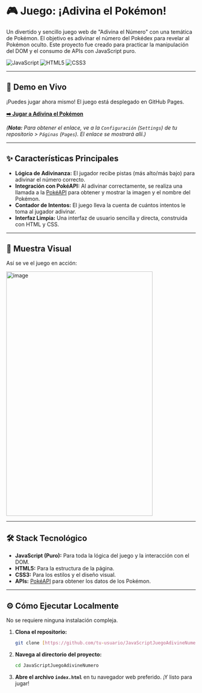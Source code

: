 # 🎮 Juego: ¡Adivina el Pokémon!

Un divertido y sencillo juego web de "Adivina el Número" con una temática de Pokémon. El objetivo es adivinar el número del Pokédex para revelar al Pokémon oculto. Este proyecto fue creado para practicar la manipulación del DOM y el consumo de APIs con JavaScript puro.

![JavaScript](https://img.shields.io/badge/JavaScript-F7DF1E?style=for-the-badge&logo=javascript&logoColor=black)
![HTML5](https://img.shields.io/badge/HTML5-E34F26?style=for-the-badge&logo=html5&logoColor=white)
![CSS3](https://img.shields.io/badge/CSS3-1572B6?style=for-the-badge&logo=css3&logoColor=white)

---

## 🚀 Demo en Vivo

¡Puedes jugar ahora mismo! El juego está desplegado en GitHub Pages.

**[➡️ Jugar a Adivina el Pokémon](https://johannarleycruzmendez.github.io/guessnumber/)**

*(**Nota:** Para obtener el enlace, ve a la `Configuración` (`Settings`) de tu repositorio > `Páginas` (`Pages`). El enlace se mostrará allí.)*

---

## ✨ Características Principales

* **Lógica de Adivinanza:** El jugador recibe pistas (más alto/más bajo) para adivinar el número correcto.
* **Integración con PokéAPI:** Al adivinar correctamente, se realiza una llamada a la [PokéAPI](https://pokeapi.co/) para obtener y mostrar la imagen y el nombre del Pokémon.
* **Contador de Intentos:** El juego lleva la cuenta de cuántos intentos le toma al jugador adivinar.
* **Interfaz Limpia:** Una interfaz de usuario sencilla y directa, construida con HTML y CSS.

---

## 📸 Muestra Visual

Así se ve el juego en acción:

<img width="389" height="650" alt="image" src="https://github.com/user-attachments/assets/e7022a50-2034-4ef6-85e1-ded245c81922" />



---

## 🛠️ Stack Tecnológico

* **JavaScript (Puro):** Para toda la lógica del juego y la interacción con el DOM.
* **HTML5:** Para la estructura de la página.
* **CSS3:** Para los estilos y el diseño visual.
* **APIs:** [PokéAPI](https://pokeapi.co/) para obtener los datos de los Pokémon.

---

## ⚙️ Cómo Ejecutar Localmente

No se requiere ninguna instalación compleja.

1.  **Clona el repositorio:**
    ```bash
    git clone [https://github.com/tu-usuario/JavaScriptJuegoAdivineNumero.git](https://github.com/tu-usuario/JavaScriptJuegoAdivineNumero.git)
    ```
2.  **Navega al directorio del proyecto:**
    ```bash
    cd JavaScriptJuegoAdivineNumero
    ```
3.  **Abre el archivo `index.html`** en tu navegador web preferido. ¡Y listo para jugar!
